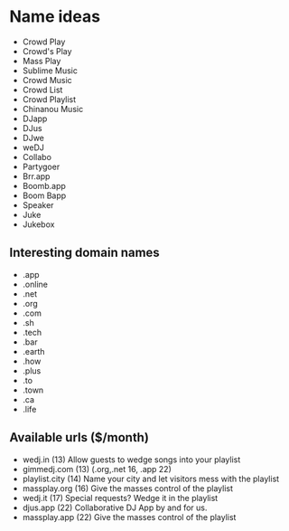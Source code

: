 # Name ideas
- Crowd Play
- Crowd's Play
- Mass Play
- Sublime Music
- Crowd Music
- Crowd List
- Crowd Playlist
- Chinanou Music
- DJapp
- DJus
- DJwe
- weDJ
- Collabo
- Partygoer
- Brr.app
- Boomb.app
- Boom Bapp
- Speaker
- Juke
- Jukebox


## Interesting domain names
- .app
- .online
- .net
- .org
- .com
- .sh
- .tech
- .bar
- .earth
- .how
- .plus
- .to
- .town
- .ca
- .life

## Available urls ($/month)
- wedj.in       (13) Allow guests to wedge songs into your playlist
- gimmedj.com   (13) (.org,.net 16, .app 22)
- playlist.city (14) Name your city and let visitors mess with the playlist
- massplay.org  (16) Give the masses control of the playlist
- wedj.it       (17) Special requests? Wedge it in the playlist
- djus.app      (22) Collaborative DJ App by and for us.
- massplay.app  (22) Give the masses control of the playlist
